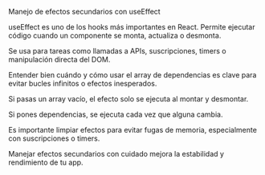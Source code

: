 Manejo de efectos secundarios con useEffect

useEffect es uno de los hooks más importantes en React. Permite ejecutar código cuando un componente se monta, actualiza o desmonta.

Se usa para tareas como llamadas a APIs, suscripciones, timers o manipulación directa del DOM.

Entender bien cuándo y cómo usar el array de dependencias es clave para evitar bucles infinitos o efectos inesperados.

Si pasas un array vacío, el efecto solo se ejecuta al montar y desmontar.

Si pones dependencias, se ejecuta cada vez que alguna cambia.

Es importante limpiar efectos para evitar fugas de memoria, especialmente con suscripciones o timers.

Manejar efectos secundarios con cuidado mejora la estabilidad y rendimiento de tu app.
